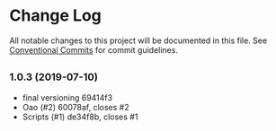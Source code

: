# Change Log

All notable changes to this project will be documented in this file.
See [Conventional Commits](https://conventionalcommits.org) for commit guidelines.

## <small>1.0.3 (2019-07-10)</small>

* final versioning 69414f3
* Oao (#2) 60078af, closes #2
* Scripts (#1) de34f8b, closes #1
